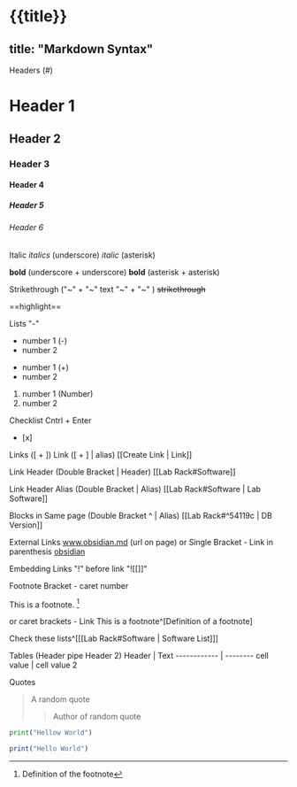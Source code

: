 # {{title}}

title: "Markdown Syntax"
---
Headers (#)
# Header 1
## Header 2
### Header 3
#### Header 4
##### Header 5
###### Header 6

Italic
_italics_ (underscore)
*italic* (asterisk)

__bold__ (underscore + underscore)
**bold** (asterisk + asterisk)

Strikethrough ("~" + "~" text "~" + "~" )
~~strikethrough~~

==highlight==

Lists
"-"
- number 1 (-)
- number 2

+ number 1 (+)
+ number 2

1. number 1 (Number)
2. number 2


Checklist
Cntrl + Enter
- [x] 

Links  ([ + ])
	Link ([ + ] | alias)
[[Create Link | Link]]

Link Header (Double Bracket | Header)
[[Lab Rack#Software]]

Link Header Alias (Double Bracket | Alias)
[[Lab Rack#Software | Lab Software]]

Blocks in Same page (Double Bracket ^ | Alias)
[[Lab Rack#^54119c | DB Version]]

External Links
www.obsidian.md (url on page)
or
Single Bracket - Link in parenthesis
[obsidian](https://obsidian.md) 

Embedding Links
"!" before link "![[]]"

Footnote Bracket - caret number 

This is a footnote. [^1]

[^1]:Definition of the footnote

or
caret brackets - Link
This is a footnote^[Definition of a footnote]

Check these lists^[[[Lab Rack#Software | Software List]]]


Tables (Header pipe Header 2)
Header | Text
------------ | --------
cell value | cell value 2





Quotes
> A random quote
>> Author of random quote


````py
print("Hellow World")
````

````js
print("Hello World")
````























